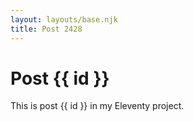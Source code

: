 ```yaml
---
layout: layouts/base.njk
title: Post 2428
---
```


# Post {{ id }}

This is post {{ id }} in my Eleventy project.
